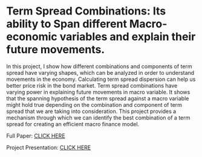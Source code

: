 # Term Spread Combinations: Its ability to Span different Macro-economic variables and explain their future movements.

In this project, I show how different combinations and components of term spread have varying shapes, 
which can be analyzed in order to understand movements in the economy. Calculating term spread dispersion 
can help us better price risk in the bond market. Term spread combinations have varying power in explaining future 
movements in macro variable. It shows that the spanning hypothesis of the term spread against a macro variable might
hold true depending on the combination and component of term spread that we are taking into consideration. 
This project provides a mechanism through which we can identify the best combination of a term spread for creating an 
efficient macro finance model.

Full Paper: [CLICK HERE](https://github.com/asaficontact/term_spread_combinations/blob/master/Final%20Paper.pdf)

Project Presentation: [CLICK HERE](https://github.com/asaficontact/term_spread_combinations/blob/master/Project%20Presentation.pdf)

